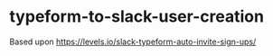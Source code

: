 # typeform-to-slack-user-creation

Based upon https://levels.io/slack-typeform-auto-invite-sign-ups/
